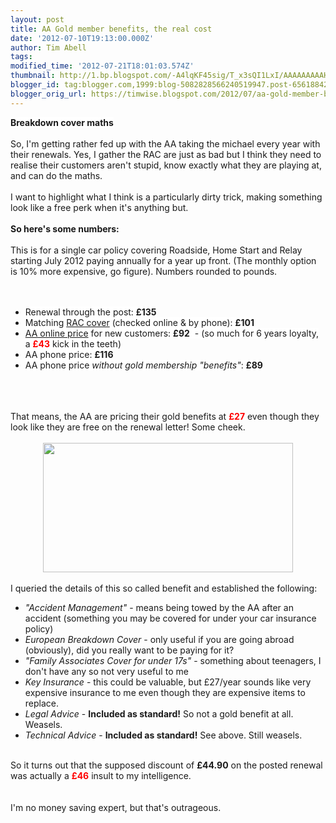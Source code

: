 ```yaml
---
layout: post
title: AA Gold member benefits, the real cost
date: '2012-07-10T19:13:00.000Z'
author: Tim Abell
tags: 
modified_time: '2012-07-21T18:01:03.574Z'
thumbnail: http://1.bp.blogspot.com/-A4lqKF45sig/T_x3sQI1LxI/AAAAAAAAAHE/b0U0t-K1vZE/s72-c/20120710_001.jpg
blogger_id: tag:blogger.com,1999:blog-5082828566240519947.post-6561884291165371407
blogger_orig_url: https://timwise.blogspot.com/2012/07/aa-gold-member-benefits-real-cost.html
---
```


<span style="background-color: white;"><b>Breakdown cover maths</b></span><br /><br />So, I'm getting rather fed up with the AA taking the michael every year with their renewals. Yes, I gather the RAC are just as bad but I think they need to realise their customers aren't stupid, know exactly what they are playing at, and can do the maths.<br /><br />I want to highlight what I think is a particularly dirty trick, making something look like a free perk when it's anything but.<br /><br /><b>So here's some numbers:</b><br /><br />This is for a single car policy covering Roadside, Home Start and Relay starting July 2012 paying annually for a year up front. (The monthly option is 10% more expensive, go figure). Numbers rounded to pounds.<br /><br /><br /><ul><li><span style="background-color: white;">Renewal through the post: </span><b style="background-color: white;">£135</b></li><li><span style="background-color: white;">Matching </span><a href="http://www.rac.co.uk/uk-breakdown/" style="background-color: white;">RAC cover</a><span style="background-color: white;">&nbsp;(checked online &amp; by phone): </span><b style="background-color: white;">£101</b></li><li><a href="http://www.theaa.com/breakdown-cover/uk-breakdown/view-options.do?optMshp=vcon300" style="background-color: white;">AA online price</a><span style="background-color: white;"> for new customers: </span><b style="background-color: white;">£92</b><span style="background-color: white;"> &nbsp;-&nbsp;</span><span style="background-color: white;">(so much for 6 years loyalty, a </span><b style="background-color: white;"><span style="color: red;">£43</span></b><span style="background-color: white;"> kick in the teeth)</span></li><li><span style="background-color: white;">AA phone price: </span><b style="background-color: white;">£116</b></li><li><span style="background-color: white;">AA phone price <i>without gold membership "benefits"</i>: </span><b style="background-color: white;">£89</b></li></ul><br /><b><br /></b><br />That means, the AA are pricing their gold benefits at <b><span style="color: red;">£27</span></b> even though they look like they are free on the renewal letter! Some cheek.<br /><br /><div class="separator" style="clear: both; text-align: center;"><a href="http://1.bp.blogspot.com/-A4lqKF45sig/T_x3sQI1LxI/AAAAAAAAAHE/b0U0t-K1vZE/s1600/20120710_001.jpg" imageanchor="1" style="margin-left: 1em; margin-right: 1em;"><img border="0" height="207" src="http://1.bp.blogspot.com/-A4lqKF45sig/T_x3sQI1LxI/AAAAAAAAAHE/b0U0t-K1vZE/s400/20120710_001.jpg" width="400" /></a></div><div class="separator" style="clear: both; text-align: left;"><br /></div><div class="separator" style="clear: both; text-align: left;">I queried the details of this so called benefit and established the following:</div><div class="separator" style="clear: both; text-align: left;"></div><ul><li><i>"Accident Management"</i> - means being towed by the AA after an accident (something you may be covered for under your car insurance policy)</li><li><i>European Breakdown Cover</i> - only useful if you are going abroad (obviously), did you really want to be paying for it?</li><li><i>"Family Associates Cover for under 17s"</i> - something about teenagers, I don't have any so not very useful to me</li><li><i>Key Insurance</i>&nbsp;- this could be valuable, but £27/year sounds like very expensive insurance to me even though they are expensive items to replace.</li><li><i>Legal Advice</i>&nbsp;- <b>Included as standard!</b> So not a gold benefit at all. Weasels.</li><li><i>Technical Advice</i>&nbsp;- <b>Included as standard!</b>&nbsp;See above. Still weasels.</li></ul><div><br /></div><div>So it turns out that the supposed discount of <b>£44.90</b> on the posted renewal was actually a&nbsp;<b><span style="color: red;">£46</span></b> insult to my intelligence.</div><br /><br />I'm no money saving expert, but that's outrageous.